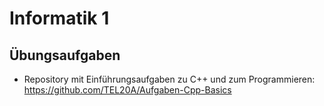 # Informatik 1

## Übungsaufgaben
- Repository mit Einführungsaufgaben zu C++ und zum Programmieren:
  https://github.com/TEL20A/Aufgaben-Cpp-Basics